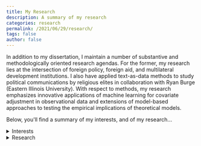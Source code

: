 ```yaml
---
title: My Research
description: A summary of my research
categories: research
permalink: /2021/06/29/research/
tags: false
author: false
---
```


In addition to my dissertation, I maintain a number of substantive and methodologically oriented research agendas. For the former, my research lies at the 
intersection of foreign policy, foreign aid, and multilateral development institutions. I also have applied text-as-data methods to study political communications 
by religious elites in collaboration with Ryan Burge (Eastern Illinois University). With respect to methods, my research emphasizes innovative applications of machine 
learning for covariate adjustment in observational data and extensions of model-based approaches to testing the empirical implications of theoretical models. 

Below, you'll find a summary of my interests, and of my research...

<details>
  <summary>Interests</summary><br>
  <ul><li>International Relations</li>
    <li>International Political Economy</li>
    <li>Foreign Aid</li>
    <li>Computational Methods</li>
    <li>Game Theory</li>
    <li>Religion in Politics</li></ul>

</details>

<details>
  <summary>Research</summary><br>
  <details>
    <summary>Working Papers</summary><br>
    <p>
      "Targeting Civil War: Intra-state Conflict and the Opportunity-cost of Foreign Aid." Submitted for review (will make a copy available upon request).
      </p>
  </details>
  
  <details><summary>Works in Progress</summary><br>
    <p>
      "Competition and Deference in the Political Economy of Foreign Aid: How Donor Interests and Recipient Need Shape Strategic Reactions in Aid Allocation."
    </p>
    <p>
      "Leveraging the Black Box: Regression Adjustment via Random Forests."
    </p>
    <p>
      "Strategic Multilateralism: International Development Cooperation and the World Bank."
    </p>
    <p>
      "Xinhua Coverage of Chinese Foreign Aid Allocations." With Lucie Lu
    </p>
  </details>
  
  <details><summary>Journal Articles</summary><br>
    <p>
      <a href = "http://ryanburge.net/wp-content/uploads/2019/06/JCR_Burge_Williams.pdf"> "Gender in the Pulpit: The Differences in Speaking Style for Men and Women."</a> (2019). With Ryan Burge
    </p>
    <p>
      <a href = "https://brill.com/view/journals/rmdc/8/3/article-p309_309.xml">"Is Social Media a Digital Pulpit? How Evangelical Leaders Use Twitter to Encourage the Faithful and Publicize Their Work"</a> (2019). With Ryan Burge
    </p>
  </details>
  
  <details><summary>Book Chapters</summary><br>
    <p>
      <a href= "https://www.academia.edu/44436453/World_Bank">"World Bank."</a> with Matthew Winters. Forthcoming. In <i>Handbook of International Orgnaizations: Theories, Concepts, and Empirical Insights</i>. Eds. Katja Freistein, Julia Leininger, and Silke Weinlich.
    </p>
    <p>
      <a href = "https://link.springer.com/chapter/10.1007/978-3-319-58094-4_9">"Illinois 10th Congressional District: Re-rematch in Chicago Suburbs."</a> with Jeffrey Ashley. 2018. In <i>The Roads to Congress 2016</i>. Eds. Sean D. Foreman and Marcia L. Godwin. 
    </p>
  </details>
  
  <details><summary>Contributions to Technical Guidance</summary><br>
    <p>
      <a href="https://oes.gsa.gov/assets/files/reporting-statistical-results.pdf">"Reporting Statistical Results in Text and in Graphs"</a>. with Ryan T. Moore and Russ Burnett.
    </p>
  </details>

  <details><summary>Blogging</summary><br>
    <p>
I occasionally have contributed to <a href="https://religioninpublic.blog/">Religion in Public</a>. <a href = "https://religioninpublic.blog/2021/01/21/white-conservative-religious-and-aid-skeptical/">In my latest contribution</a>, I discuss links between anti-immigrant attitudes among religious conservatives in the U.S. and support for foreign aid spending.
    </p>
  </details>
</details>

